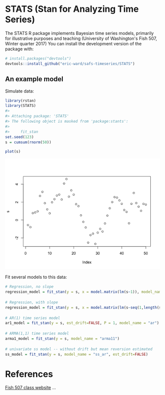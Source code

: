 <!-- README.md is generated from README.Rmd. Please edit that file -->
STATS (Stan for Analyzing Time Series)
======================================

The STATS R package implements Bayesian time series models, primarily for illustrative purposes and teaching (University of Washington's Fish 507, Winter quarter 2017) You can install the development version of the package with:

``` r
# install.packages("devtools")
devtools::install_github("eric-ward/safs-timeseries/STATS")
```

An example model
----------------

Simulate data:

``` r
library(rstan)
library(STATS)
#> 
#> Attaching package: 'STATS'
#> The following object is masked from 'package:stants':
#> 
#>     fit_stan
set.seed(123)
s = cumsum(rnorm(50))
```

``` r
plot(s)
```

![](README-figs/plot-1.png)

Fit several models to this data:

``` r
# Regression, no slope
regression_model = fit_stan(y = s, x = model.matrix(lm(s~1)), model_name="regression")

# Regression, with slope
regression_model = fit_stan(y = s, x = model.matrix(lm(s~seq(1,length(s)))), model_name="regression")

# AR(1) time series model
ar1_model = fit_stan(y = s, est_drift=FALSE, P = 1, model_name = "ar")

# ARMA(1,1) time series model
arma1_model = fit_stan(y = s, model_name = "arma11")

# univariate ss model -- without drift but mean reversion estimated
ss_model = fit_stan(y = s, model_name = "ss_ar", est_drift=FALSE)
```

References
==========

[Fish 507 class website](https://catalyst.uw.edu/workspace/fish203/35553/243766) ...
